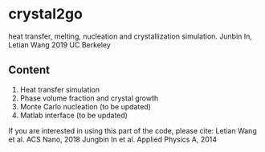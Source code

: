 # crystal2go
  heat transfer, melting, nucleation and crystallization simulation. 
  Junbin In, Letian Wang 
  2019 UC Berkeley 

## Content
1. Heat transfer simulation
2. Phase volume fraction and crystal growth
3. Monte Carlo nucleation (to be updated)
4. Matlab interface (to be updated)

If you are interested in using this part of the code, please cite:
  Letian Wang et al. ACS Nano, 2018 
  Jungbin In et al. Applied Physics A, 2014 
